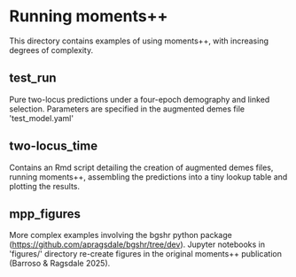# Running moments++
This directory contains examples of using moments++, with increasing degrees of complexity.

## test_run
Pure two-locus predictions under a four-epoch demography and linked selection.
Parameters are specified in the augmented demes file 'test_model.yaml'

## two-locus_time
Contains an Rmd script detailing the creation of augmented demes files, running moments++, assembling the predictions into a tiny lookup table and plotting the results.

## mpp_figures
More complex examples involving the bgshr python package (https://github.com/apragsdale/bgshr/tree/dev). Jupyter notebooks in 'figures/' directory re-create figures in the original moments++ publication (Barroso & Ragsdale 2025).
